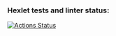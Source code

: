 ### Hexlet tests and linter status:
[![Actions Status](https://github.com/NikaNikky/frontend-project-lvl1/workflows/hexlet-check/badge.svg)](https://github.com/NikaNikky/frontend-project-lvl1/actions)